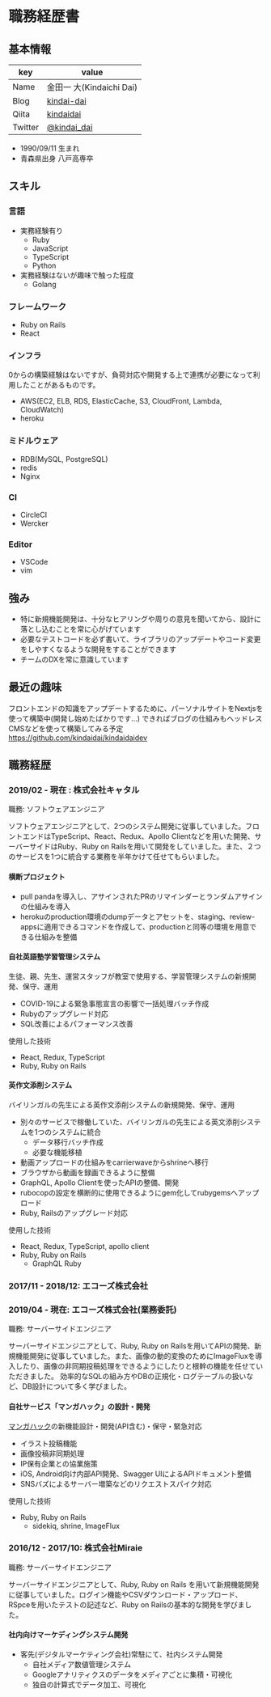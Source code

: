 # 職務経歴書

## 基本情報

|key|value|
|---|-----|
|Name|金田一 大(Kindaichi Dai)|
|Blog|[kindai-dai](http://kindai-dai.hatenablog.com/)|
|Qiita|[kindaidai](https://qiita.com/kindaidai)|
|Twitter|[@kindai_dai](https://twitter.com/kindai_dai)|

- 1990/09/11 生まれ
- 青森県出身 八戸高専卒

## スキル
### 言語
- 実務経験有り
  - Ruby
  - JavaScript
  - TypeScript
  - Python
- 実務経験はないが趣味で触った程度
  - Golang
### フレームワーク
- Ruby on Rails
- React
### インフラ
0からの構築経験はないですが、負荷対応や開発する上で連携が必要になって利用したことがあるものです。
- AWS(EC2, ELB, RDS, ElasticCache, S3, CloudFront, Lambda, CloudWatch)
- heroku
### ミドルウェア
- RDB(MySQL, PostgreSQL)
- redis
- Nginx
### CI
- CircleCI
- Wercker
### Editor
- VSCode
- vim

## 強み
- 特に新規機能開発は、十分なヒアリングや周りの意見を聞いてから、設計に落とし込むことを常に心がげています
- 必要なテストコードを必ず書いて、ライブラリのアップデートやコード変更をしやすくなるような開発をすることができます
- チームのDXを常に意識しています

## 最近の趣味
フロントエンドの知識をアップデートするために、パーソナルサイトをNextjsを使って構築中(開発し始めたばかりです...)
できればブログの仕組みもヘッドレスCMSなどを使って構築してみる予定
https://github.com/kindaidai/kindaidaidev

## 職務経歴

### 2019/02 - 現在 : 株式会社キャタル

職務: ソフトウェアエンジニア

ソフトウェアエンジニアとして、2つのシステム開発に従事していました。フロントエンドはTypeScript、React、Redux、Apollo Clientなどを用いた開発、サーバーサイドはRuby、Ruby on Railsを用いて開発をしていました。また、２つのサービスを1つに統合する業務を半年かけて任せてもらいました。

#### 横断プロジェクト
- pull pandaを導入し、アサインされたPRのリマインダーとランダムアサインの仕組みを導入
- herokuのproduction環境のdumpデータとアセットを、staging、review-appsに適用できるコマンドを作成して、productionと同等の環境を用意できる仕組みを整備

#### 自社英語塾学習管理システム
生徒、親、先生、運営スタッフが教室で使用する、学習管理システムの新規開発、保守、運用
- COVID-19による緊急事態宣言の影響で一括処理バッチ作成
- Rubyのアップグレード対応
- SQL改善によるパフォーマンス改善

使用した技術
- React, Redux, TypeScript
- Ruby, Ruby on Rails

#### 英作文添削システム
バイリンガルの先生による英作文添削システムの新規開発、保守、運用
- 別々のサービスで稼働していた、バイリンガルの先生による英文添削システムを1つのシステムに統合
  - データ移行バッチ作成
  - 必要な機能移植
- 動画アップロードの仕組みをcarrierwaveからshrineへ移行
- ブラウザから動画を録画できるように整備
- GraphQL, Apollo Clientを使ったAPIの整備、開発
- rubocopの設定を横断的に使用できるようにgem化してrubygemsへアップロード
- Ruby, Railsのアップグレード対応

使用した技術
- React, Redux, TypeScript, apollo client
- Ruby, Ruby on Rails
  - GraphQL Ruby

### 2017/11 - 2018/12: エコーズ株式会社
### 2019/04 - 現在: エコーズ株式会社(業務委託)

職務: サーバーサイドエンジニア

サーバーサイドエンジニアとして、Ruby, Ruby on Railsを用いてAPIの開発、新規機能開発に従事していました。また、画像の動的変換のためにImageFluxを導入したり、画像の非同期投稿処理をできるようにしたりと根幹の機能を任せていただきました。
効率的なSQLの組み方やDBの正規化・ログテーブルの扱いなど、DB設計について多く学びました。

#### 自社サービス「マンガハック」の設計・開発

[マンガハック](https://mangahack.com/)の新機能設計・開発(API含む)・保守・緊急対応
- イラスト投稿機能
- 画像投稿非同期処理
- IP保有企業との協業施策
- iOS, Android向け内部API開発、Swagger UIによるAPIドキュメント整備
- SNSバズによるサーバー増築などのリクエストスパイク対応

使用した技術
- Ruby, Ruby on Rails
  - sidekiq, shrine, ImageFlux

### 2016/12 - 2017/10: 株式会社Miraie

職務: サーバーサイドエンジニア

サーバーサイドエンジニアとして、Ruby, Ruby on Rails を用いて新規機能開発に従事していました。ログイン機能やCSVダウンロード・アップロード、RSpceを用いたテストの記述など、Ruby on Railsの基本的な開発を学びました。

#### 社内向けマーケディングシステム開発
- 客先(デジタルマーケティング会社)常駐にて、社内システム開発
  - 自社メディア数値管理システム
  - Googleアナリティクスのデータをメディアごとに集積・可視化
  - 独自の計算式でデータ加工、可視化
